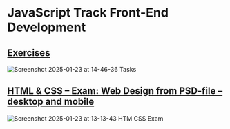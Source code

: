 
# JavaScript Track Front-End Development 


## [Exercises](https://DemianVassilev.github.io/SirmaAcademy)

![Screenshot 2025-01-23 at 14-46-36 Tasks](https://github.com/user-attachments/assets/2fb9c4c6-de47-4b49-9dfb-a5a2fecc5dad)


## [HTML & CSS – Exam: Web Design from PSD-file – desktop and mobile](https://demianvassilev.github.io/SirmaAcademy/HTM&CSS-Exam/index.html)

![Screenshot 2025-01-23 at 13-13-43 HTM   CSS Exam](https://github.com/user-attachments/assets/2e209d8b-1bd7-40cd-a712-eb766b2ab92d)
